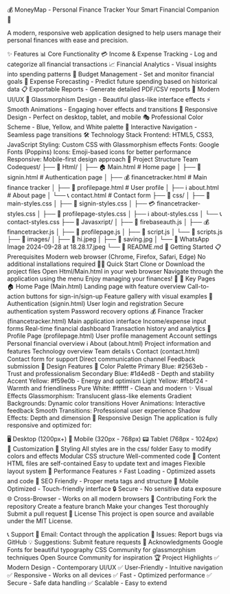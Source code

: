 💰 MoneyMap - Personal Finance Tracker
Your Smart Financial Companion 🚀

A modern, responsive web application designed to help users manage their personal finances with ease and precision.

✨ Features
📊 Core Functionality
💳 Income & Expense Tracking - Log and categorize all financial transactions
📈 Financial Analytics - Visual insights into spending patterns
🎯 Budget Management - Set and monitor financial goals
🔮 Expense Forecasting - Predict future spending based on historical data
📋 Exportable Reports - Generate detailed PDF/CSV reports
🎨 Modern UI/UX
🌈 Glassmorphism Design - Beautiful glass-like interface effects
⚡ Smooth Animations - Engaging hover effects and transitions
📱 Responsive Design - Perfect on desktop, tablet, and mobile
🎭 Professional Color Scheme - Blue, Yellow, and White palette
🔄 Interactive Navigation - Seamless page transitions
🛠️ Technology Stack
Frontend: HTML5, CSS3, JavaScript
Styling: Custom CSS with Glassmorphism effects
Fonts: Google Fonts (Poppins)
Icons: Emoji-based icons for better performance
Responsive: Mobile-first design approach
📁 Project Structure
Team Codequest/
├── 📁 Html/
│   ├── 🏠 Main.html          # Home page
│   ├── 📝 signin.html        # Authentication page
│   ├── 💰 financetracker.html # Main finance tracker
│   ├── 👤 profilepage.html   # User profile
│   ├── ℹ️ about.html         # About page
│   └── 📞 contact.html       # Contact form
├── 📁 css/
│   ├── 🎨 main-styles.css
│   ├── 🔐 signin-styles.css
│   ├── 💳 financetracker-styles.css
│   ├── 👤 profilepage-styles.css
│   ├── ℹ️ about-styles.css
│   └── 📞 contact-styles.css
├── 📁 Javasxript/
│   ├── 🔐 firebaseauth.js
│   ├── 💰 financetracker.js
│   ├── 👤 profilepage.js
│   ├── 🎯 script.js
│   └── 📜 scripts.js
├── 📁 images/
│   ├── 👋 hi.jpeg
│   ├── 💾 saving.jpg
│   └── 📱 WhatsApp Image 2024-09-28 at 18.28.17.jpeg
└── 📄 README.md
🚀 Getting Started
📋 Prerequisites
Modern web browser (Chrome, Firefox, Safari, Edge)
No additional installations required
🏃‍♂️ Quick Start
Clone or Download the project files
Open Html/Main.html in your web browser
Navigate through the application using the menu
Enjoy managing your finances! 💪
🎯 Key Pages
🏠 Home Page (Main.html)
Landing page with feature overview
Call-to-action buttons for sign-in/sign-up
Feature gallery with visual examples
🔐 Authentication (signin.html)
User login and registration
Secure authentication system
Password recovery options
💰 Finance Tracker (financetracker.html)
Main application interface
Income/expense input forms
Real-time financial dashboard
Transaction history and analytics
👤 Profile Page (profilepage.html)
User profile management
Account settings
Personal financial overview
ℹ️ About (about.html)
Project information and features
Technology overview
Team details
📞 Contact (contact.html)
Contact form for support
Direct communication channel
Feedback submission
🎨 Design Features
🌈 Color Palette
Primary Blue: #2563eb - Trust and professionalism
Secondary Blue: #1d4ed8 - Depth and stability
Accent Yellow: #f59e0b - Energy and optimism
Light Yellow: #fbbf24 - Warmth and friendliness
Pure White: #ffffff - Clean and modern
✨ Visual Effects
Glassmorphism: Translucent glass-like elements
Gradient Backgrounds: Dynamic color transitions
Hover Animations: Interactive feedback
Smooth Transitions: Professional user experience
Shadow Effects: Depth and dimension
📱 Responsive Design
The application is fully responsive and optimized for:

🖥️ Desktop (1200px+)
📱 Mobile (320px - 768px)
📟 Tablet (768px - 1024px)
🔧 Customization
🎨 Styling
All styles are in the css/ folder
Easy to modify colors and effects
Modular CSS structure
Well-commented code
📝 Content
HTML files are self-contained
Easy to update text and images
Flexible layout system
🚀 Performance Features
⚡ Fast Loading - Optimized assets and code
🎯 SEO Friendly - Proper meta tags and structure
📱 Mobile Optimized - Touch-friendly interface
🔒 Secure - No sensitive data exposure
🌐 Cross-Browser - Works on all modern browsers
🤝 Contributing
Fork the repository
Create a feature branch
Make your changes
Test thoroughly
Submit a pull request
📄 License
This project is open source and available under the MIT License.

📞 Support
📧 Email: Contact through the application
🐛 Issues: Report bugs via GitHub
💡 Suggestions: Submit feature requests
🎉 Acknowledgments
Google Fonts for beautiful typography
CSS Community for glassmorphism techniques
Open Source Community for inspiration
🏆 Project Highlights
✅ Modern Design - Contemporary UI/UX
✅ User-Friendly - Intuitive navigation
✅ Responsive - Works on all devices
✅ Fast - Optimized performance
✅ Secure - Safe data handling
✅ Scalable - Easy to extend
